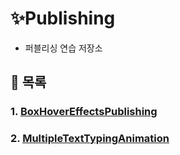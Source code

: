 # ✨Publishing
- 퍼블리싱 연습 저장소

## 📃 목록
### 1. [BoxHoverEffectsPublishing](https://github.com/ssi02014/publishing/tree/master/BoxHoverEffectsPublishing)
### 2. [MultipleTextTypingAnimation](https://github.com/ssi02014/publishing/tree/master/MultipleTextTypingAnimation)